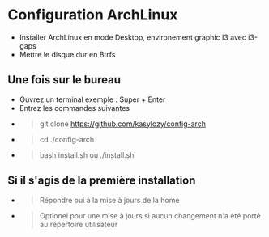 # Configuration ArchLinux
* Installer ArchLinux en mode Desktop, environement graphic I3 avec i3-gaps
* Mettre le disque dur en Btrfs


## Une fois sur le bureau
* Ouvrez un terminal exemple : Super + Enter
* Entrez les commandes suivantes
* > git clone https://github.com/kasylozy/config-arch
* > cd ./config-arch
* > bash install.sh   ou   ./install.sh

## Si il s'agis de la première installation
* > Répondre oui à la mise à jours de la home
* > Optionel pour une mise à jours si aucun changement n'a été porté au répertoire utilisateur
